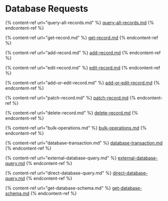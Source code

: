 # Database Requests

{% content-ref url="query-all-records.md" %}
[query-all-records.md](query-all-records.md)
{% endcontent-ref %}

{% content-ref url="get-record.md" %}
[get-record.md](get-record.md)
{% endcontent-ref %}

{% content-ref url="add-record.md" %}
[add-record.md](add-record.md)
{% endcontent-ref %}

{% content-ref url="edit-record.md" %}
[edit-record.md](edit-record.md)
{% endcontent-ref %}

{% content-ref url="add-or-edit-record.md" %}
[add-or-edit-record.md](add-or-edit-record.md)
{% endcontent-ref %}

{% content-ref url="patch-record.md" %}
[patch-record.md](patch-record.md)
{% endcontent-ref %}

{% content-ref url="delete-record.md" %}
[delete-record.md](delete-record.md)
{% endcontent-ref %}

{% content-ref url="bulk-operations.md" %}
[bulk-operations.md](bulk-operations.md)
{% endcontent-ref %}

{% content-ref url="database-transaction.md" %}
[database-transaction.md](database-transaction.md)
{% endcontent-ref %}

{% content-ref url="external-database-query.md" %}
[external-database-query.md](external-database-query.md)
{% endcontent-ref %}

{% content-ref url="direct-database-query.md" %}
[direct-database-query.md](direct-database-query.md)
{% endcontent-ref %}

{% content-ref url="get-database-schema.md" %}
[get-database-schema.md](get-database-schema.md)
{% endcontent-ref %}

